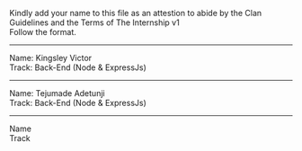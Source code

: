 Kindly add your name to this file as an attestion to abide by the Clan Guidelines and the Terms of The Internship v1
<br/> Follow the format.<br/> 
___
Name: Kingsley Victor <br/>
Track: Back-End (Node & ExpressJs)
___
Name: Tejumade Adetunji<br/>
Track: Back-End (Node & ExpressJs)
___
Name <br/>
Track
